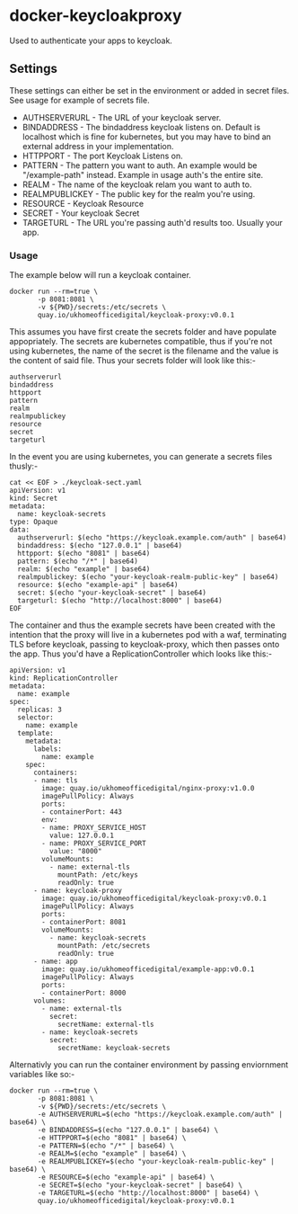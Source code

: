 # docker-keycloakproxy

Used to authenticate your apps to keycloak.

## Settings

These settings can either be set in the environment or added in secret files.  See usage for example of secrets file.

* AUTHSERVERURL - The URL of your keycloak server.
* BINDADDRESS - The bindaddress keycloak listens on.  Default is localhost which is fine for kubernetes, but you may have to bind an external address in your implementation.
* HTTPPORT -  The port Keycloak Listens on.
* PATTERN - The pattern you want to auth.  An example would be "/example-path" instead.  Example in usage auth's the entire site.
* REALM - The name of the keycloak relam you want to auth to.
* REALMPUBLICKEY - The public key for the realm you're using.
* RESOURCE - Keycloak Resource
* SECRET - Your keycloak Secret
* TARGETURL - The URL you're passing auth'd results too.  Usually your app.


### Usage

The example below will run a keycloak container.

```
docker run --rm=true \
       -p 8081:8081 \
       -v ${PWD}/secrets:/etc/secrets \
       quay.io/ukhomeofficedigital/keycloak-proxy:v0.0.1
```

This assumes you have first create the secrets folder and have populate appopriately.  The secrets are kubernetes compatible, thus if you're not using kubernetes, the name of the secret is the filename and the value is the content of said file.  Thus your secrets folder will look like this:-

```
authserverurl
bindaddress
httpport
pattern
realm
realmpublickey
resource
secret
targeturl
```

In the event you are using kubernetes, you can generate a secrets files thusly:-

```
cat << EOF > ./keycloak-sect.yaml
apiVersion: v1
kind: Secret
metadata:
  name: keycloak-secrets
type: Opaque
data:
  authserverurl: $(echo "https://keycloak.example.com/auth" | base64)
  bindaddress: $(echo "127.0.0.1" | base64)
  httpport: $(echo "8081" | base64)
  pattern: $(echo "/*" | base64)
  realm: $(echo "example" | base64)
  realmpublickey: $(echo "your-keycloak-realm-public-key" | base64)
  resource: $(echo "example-api" | base64)
  secret: $(echo "your-keycloak-secret" | base64)
  targeturl: $(echo "http://localhost:8000" | base64)
EOF
```
The container and thus the example secrets have been created with the intention that the proxy will live in a kubernetes pod with a waf, terminating TLS before keycloak, passing to keycloak-proxy, which then passes onto the app.  Thus you'd have a ReplicationController which looks like this:-

```
apiVersion: v1
kind: ReplicationController
metadata:
  name: example
spec:
  replicas: 3
  selector:
    name: example
  template:
    metadata:
      labels:
        name: example
    spec:
      containers:
      - name: tls
        image: quay.io/ukhomeofficedigital/nginx-proxy:v1.0.0
        imagePullPolicy: Always
        ports:
        - containerPort: 443
        env:
        - name: PROXY_SERVICE_HOST
          value: 127.0.0.1
        - name: PROXY_SERVICE_PORT
          value: "8000"
        volumeMounts:
          - name: external-tls
            mountPath: /etc/keys
            readOnly: true
      - name: keycloak-proxy
        image: quay.io/ukhomeofficedigital/keycloak-proxy:v0.0.1
        imagePullPolicy: Always
        ports:
        - containerPort: 8081
        volumeMounts:
          - name: keycloak-secrets
            mountPath: /etc/secrets
            readOnly: true
      - name: app
        image: quay.io/ukhomeofficedigital/example-app:v0.0.1
        imagePullPolicy: Always
        ports:
        - containerPort: 8000
      volumes:
        - name: external-tls
          secret:
            secretName: external-tls
        - name: keycloak-secrets
          secret:
            secretName: keycloak-secrets
```
Alternativly you can run the container environment by passing enviornment variables like so:-

```
docker run --rm=true \
       -p 8081:8081 \
       -v ${PWD}/secrets:/etc/secrets \
       -e AUTHSERVERURL=$(echo "https://keycloak.example.com/auth" | base64) \
       -e BINDADDRESS=$(echo "127.0.0.1" | base64) \
       -e HTTPPORT=$(echo "8081" | base64) \
       -e PATTERN=$(echo "/*" | base64) \
       -e REALM=$(echo "example" | base64) \
       -e REALMPUBLICKEY=$(echo "your-keycloak-realm-public-key" | base64) \
       -e RESOURCE=$(echo "example-api" | base64) \
       -e SECRET=$(echo "your-keycloak-secret" | base64) \
       -e TARGETURL=$(echo "http://localhost:8000" | base64) \
       quay.io/ukhomeofficedigital/keycloak-proxy:v0.0.1
```

